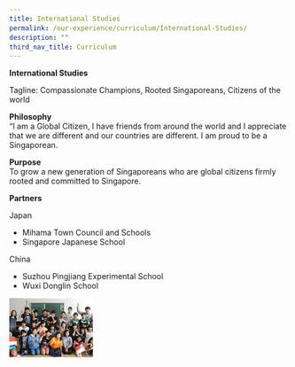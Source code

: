 ```yaml
---
title: International Studies
permalink: /our-experience/curriculum/International-Studies/
description: ""
third_nav_title: Curriculum
---
```

**International Studies**

Tagline: Compassionate Champions, Rooted Singaporeans, Citizens of the world

**Philosophy**  
“I am a Global Citizen, I have friends from around the world and I appreciate that we are different and our countries are different. I am proud to be a Singaporean.

**Purpose**  
To grow a new generation of Singaporeans who are global citizens firmly rooted and committed to Singapore.

**Partners**

Japan

*   Mihama Town Council and Schools
*   Singapore Japanese School

China

*   Suzhou Pingjiang Experimental School
*   Wuxi Donglin School


<img src="/images/img_1.jpg" 
     style="width:30%">